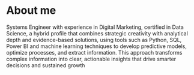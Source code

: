 # About me

Systems Engineer with experience in Digital Marketing, certified in Data Science, a hybrid profile that combines strategic
creativity with analytical depth and evidence-based solutions, using tools such as Python, SQL, Power BI and machine
learning techniques to develop predictive models, optimize processes, and extract information. This approach transforms
complex information into clear, actionable insights that drive smarter decisions and sustained growth
